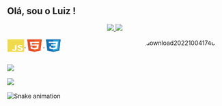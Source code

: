 ## Olá, sou o Luiz !

<div align="center" flex-direction=row>
  
  <a href="https://github.com/zluizotavio">
    
  <img height="170em"  src="https://github-readme-stats.vercel.app/api?username=zluizotavio&show_icons=false&theme=dracula&include_all_commits=true&count_private=true"/>
    
  <img height="170em"  src="https://github-readme-stats.vercel.app/api/top-langs/?username=zluizotavio&layout=compact&langs_count=7&theme=dracula" />
     
</div>
  
<div style="display: inline_block"><br>
  <img align="center" alt="Rafa-Js" height="30" width="40" src="https://raw.githubusercontent.com/devicons/devicon/master/icons/javascript/javascript-plain.svg">
  <img align="center" alt="Rafa-HTML" height="30" width="40" src="https://raw.githubusercontent.com/devicons/devicon/master/icons/html5/html5-original.svg">
  <img align="center" alt="Rafa-CSS" height="30" width="40" src="https://raw.githubusercontent.com/devicons/devicon/master/icons/css3/css3-original.svg">
  <img align="right" alt="download20221004174658" height="150" style="border-radius:50px;" src="https://i.ibb.co/QHkd91L/download20221004174658.png" "border:0" >
</div>
  
  ##
 
<div> 
  <a href="https://instagram.com/luizotavio_rdg_" target="_blank"><img src="https://img.shields.io/badge/-Instagram-%23E4405F?style=for-the-badge&logo=instagram&logoColor=white" target="_blank"></a>
  
<!-- <a href="https://discord.gg/sem" target="_blank"><img src="https://img.shields.io/badge/Discord-7289DA?style=for-the-badge&logo=discord&logoColor=white" target="_blank"></a> -->

  <a href = "mailto:luizotaviofrdg@gmail.com"><img src="https://img.shields.io/badge/-Gmail-%23333?style=for-the-badge&logo=gmail&logoColor=white" target="_blank"></a>
  
  <!-- <a href="https://www.linkedin.com/in/sem" target="_blank"><img src="https://img.shields.io/badge/-LinkedIn-%230077B5?style=for-the-badge&logo=linkedin&logoColor=white" target="_blank"></a> 
 --->
 
  ![Snake animation](https://github.com/zluizotavio/rafaballerini/blob/output/github-contribution-grid-snake.svg)
 
</div>
